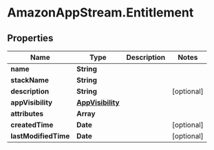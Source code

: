 # AmazonAppStream.Entitlement

## Properties

Name | Type | Description | Notes
------------ | ------------- | ------------- | -------------
**name** | **String** |  | 
**stackName** | **String** |  | 
**description** | **String** |  | [optional] 
**appVisibility** | [**AppVisibility**](AppVisibility.md) |  | 
**attributes** | **Array** |  | 
**createdTime** | **Date** |  | [optional] 
**lastModifiedTime** | **Date** |  | [optional] 


